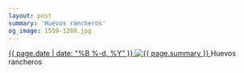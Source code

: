 ```yaml
---
layout: post
summary: 'Huevos rancheros'
og_image: 1559-1280.jpg
---
```


<p>
 <time>
  <a href="/1559">
   {{ page.date | date: "%B %-d, %Y" }}
  </a>
 </time>
 <a href="/1559">
  <img alt="{{ page.summary }}" data-taken="1/1/2022" sizes="(min-width: 700px) 50vw, calc(100vw - 2rem)" src="{{ site.assets_url }}/1559-640.jpg" srcset="{{ site.assets_url }}/1559-320.jpg 320w, {{ site.assets_url }}/1559-640.jpg 640w, {{ site.assets_url }}/1559-960.jpg 960w, {{ site.assets_url }}/1559-1280.jpg 1280w"/>
 </a>
 <span>
  Huevos rancheros
 </span>
</p>
